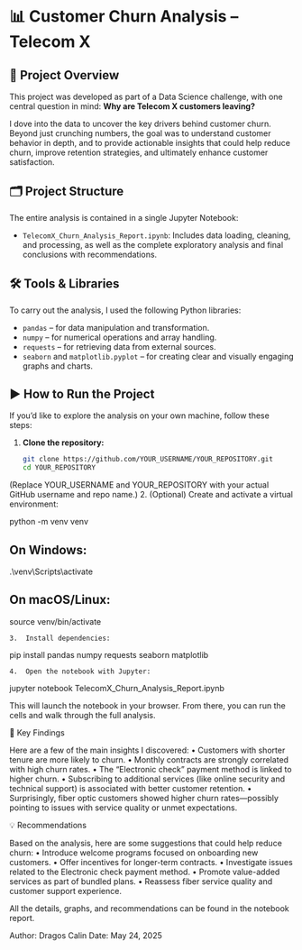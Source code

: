 # 📊 Customer Churn Analysis – Telecom X

## 🧭 Project Overview

This project was developed as part of a Data Science challenge, with one central question in mind: **Why are Telecom X customers leaving?** 

I dove into the data to uncover the key drivers behind customer churn. Beyond just crunching numbers, the goal was to understand customer behavior in depth, and to provide actionable insights that could help reduce churn, improve retention strategies, and ultimately enhance customer satisfaction.

## 🗂 Project Structure

The entire analysis is contained in a single Jupyter Notebook:

- `TelecomX_Churn_Analysis_Report.ipynb`: Includes data loading, cleaning, and processing, as well as the complete exploratory analysis and final conclusions with recommendations.

## 🛠 Tools & Libraries

To carry out the analysis, I used the following Python libraries:

- `pandas` – for data manipulation and transformation.  
- `numpy` – for numerical operations and array handling.  
- `requests` – for retrieving data from external sources.  
- `seaborn` and `matplotlib.pyplot` – for creating clear and visually engaging graphs and charts.

## ▶️ How to Run the Project

If you’d like to explore the analysis on your own machine, follow these steps:

1. **Clone the repository:**
   ```bash
   git clone https://github.com/YOUR_USERNAME/YOUR_REPOSITORY.git
   cd YOUR_REPOSITORY

(Replace YOUR_USERNAME and YOUR_REPOSITORY with your actual GitHub username and repo name.)
	2.	(Optional) Create and activate a virtual environment:

python -m venv venv
## On Windows:
.\venv\Scripts\activate
## On macOS/Linux:
source venv/bin/activate


	3.	Install dependencies:

pip install pandas numpy requests seaborn matplotlib


	4.	Open the notebook with Jupyter:

jupyter notebook TelecomX_Churn_Analysis_Report.ipynb

This will launch the notebook in your browser. From there, you can run the cells and walk through the full analysis.

📌 Key Findings

Here are a few of the main insights I discovered:
	•	Customers with shorter tenure are more likely to churn.
	•	Monthly contracts are strongly correlated with high churn rates.
	•	The “Electronic check” payment method is linked to higher churn.
	•	Subscribing to additional services (like online security and technical support) is associated with better customer retention.
	•	Surprisingly, fiber optic customers showed higher churn rates—possibly pointing to issues with service quality or unmet expectations.

💡 Recommendations

Based on the analysis, here are some suggestions that could help reduce churn:
	•	Introduce welcome programs focused on onboarding new customers.
	•	Offer incentives for longer-term contracts.
	•	Investigate issues related to the Electronic check payment method.
	•	Promote value-added services as part of bundled plans.
	•	Reassess fiber service quality and customer support experience.

All the details, graphs, and recommendations can be found in the notebook report.


Author: Dragos Calin
Date: May 24, 2025
